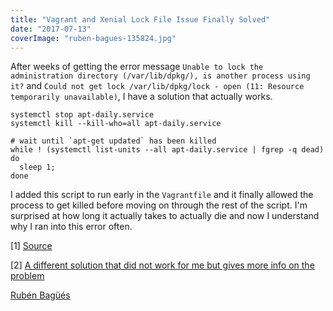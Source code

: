 ```yaml
---
title: "Vagrant and Xenial Lock File Issue Finally Solved"
date: "2017-07-13"
coverImage: "ruben-bagues-135824.jpg"
---
```


After weeks of getting the error message `Unable to lock the administration directory (/var/lib/dpkg/), is another process using it?` and `Could not get lock /var/lib/dpkg/lock - open (11: Resource temporarily unavailable)`, I have a solution that actually works.

```
systemctl stop apt-daily.service
systemctl kill --kill-who=all apt-daily.service

# wait until `apt-get updated` has been killed
while ! (systemctl list-units --all apt-daily.service | fgrep -q dead)
do
  sleep 1;
done

```

I added this script to run early in the `Vagrantfile` and it finally allowed the process to get killed before moving on through the rest of the script. I'm surprised at how long it actually takes to actually die and now I understand why I ran into this error often.

\[1\] [Source](https://unix.stackexchange.com/a/315517/87078)

\[2\] [A different solution that did not work for me but gives more info on the problem](https://medium.com/@koalallama/vagrant-up-failing-could-not-get-lock-var-lib-dpkg-lock-13c73225782d)

[Rubén Bagüés](http://unsplash.com/@rubavi78?utm_medium=referral&utm_campaign=photographer-credit&utm_content=creditBadge "Download free do whatever you want high-resolution photos from Rubén Bagüés")
